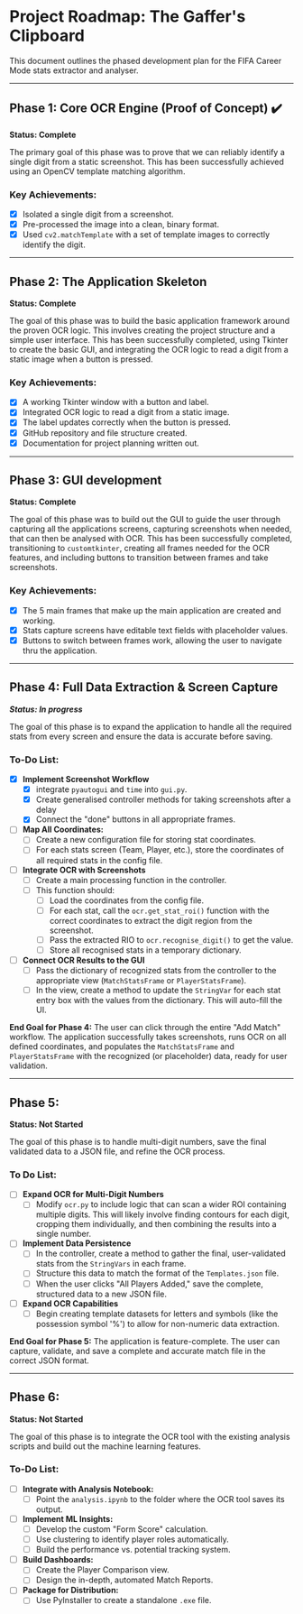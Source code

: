 # Project Roadmap: The Gaffer's Clipboard

This document outlines the phased development plan for the FIFA Career Mode stats extractor and analyser.

---

## Phase 1: Core OCR Engine (Proof of Concept) ✔️

**Status: Complete**

The primary goal of this phase was to prove that we can reliably identify a single digit from a static screenshot. This has been successfully achieved using an OpenCV template matching algorithm.

### Key Achievements:
- [x] Isolated a single digit from a screenshot.
- [x] Pre-processed the image into a clean, binary format.
- [x] Used `cv2.matchTemplate` with a set of template images to correctly identify the digit.

---

## Phase 2: The Application Skeleton

**Status: Complete**

The goal of this phase was to build the basic application framework around the proven OCR logic. This involves creating the project structure and a simple user interface. This has been successfully completed, using Tkinter to create the basic GUI, and integrating the OCR logic to read a digit from a static image when a button is pressed.

### Key Achievements:
- [x] A working Tkinter window with a button and label.
- [x] Integrated OCR logic to read a digit from a static image.
- [x] The label updates correctly when the button is pressed.
- [x] GitHub repository and file structure created.
- [x] Documentation for project planning written out.

---

## Phase 3: GUI development

**Status: Complete**

The goal of this phase was to build out the GUI to guide the user through capturing all the applications screens, capturing screenshots when needed, that can then be analysed with OCR. This has been successfully completed, transitioning to `customtkinter`, creating all frames needed for the OCR features, and including buttons to transition between frames and take screenshots.

### Key Achievements:
- [x] The 5 main frames that make up the main application are created and working.
- [x] Stats capture screens have editable text fields with placeholder values.
- [x] Buttons to switch between frames work, allowing the user to navigate thru the application.

---
## Phase 4: Full Data Extraction & Screen Capture

***Status: In progress***

The goal of this phase is to expand the application to handle all the required stats from every screen and ensure the data is accurate before saving.

### To-Do List:
- [x] **Implement Screenshot Workflow**
	- [x] integrate `pyautogui` and `time` into `gui.py`.
	- [x] Create generalised controller methods for taking screenshots after a delay
	- [x] Connect the "done" buttons in all appropriate frames.
- [ ] **Map All Coordinates:**
	- [ ] Create a new configuration file for storing stat coordinates.
    - [ ] For each stats screen (Team, Player, etc.), store the coordinates of all required stats in the config file.
- [ ] **Integrate OCR with Screenshots**
	- [ ] Create a main processing function in the controller.
	- [ ] This function should:
		- [ ] Load the coordinates from the config file.
		- [ ] For each stat, call the `ocr.get_stat_roi()` function with the correct coordinates to extract the digit region from the screenshot.
		- [ ] Pass the extracted RIO to `ocr.recognise_digit()` to get the value.
		- [ ] Store all recognised stats in a temporary dictionary.
- [ ] **Connect OCR Results to the GUI**
	- [ ] Pass the dictionary of recognized stats from the controller to the appropriate view (`MatchStatsFrame` or `PlayerStatsFrame`).
	- [ ] In the view, create a method to update the `StringVar` for each stat entry box with the values from the dictionary. This will auto-fill the UI.

**End Goal for Phase 4:** The user can click through the entire "Add Match" workflow. The application successfully takes screenshots, runs OCR on all defined coordinates, and populates the `MatchStatsFrame` and `PlayerStatsFrame` with the recognized (or placeholder) data, ready for user validation.

---

## Phase 5:

**Status: Not Started**

The goal of this phase is to handle multi-digit numbers, save the final validated data to a JSON file, and refine the OCR process.

### To Do List:
- [ ] **Expand OCR for Multi-Digit Numbers**
	- [ ] Modify `ocr.py` to include logic that can scan a wider ROI containing multiple digits. This will likely involve finding contours for each digit, cropping them individually, and then combining the results into a single number.
- [ ] **Implement Data Persistence**
	- [ ] In the controller, create a method to gather the final, user-validated stats from the `StringVars` in each frame.
	- [ ] Structure this data to match the format of the `Templates.json` file.
	- [ ] When the user clicks "All Players Added," save the complete, structured data to a new JSON file.
- [ ] **Expand OCR Capabilities**
	- [ ] Begin creating template datasets for letters and symbols (like the possession symbol '%') to allow for non-numeric data extraction.

**End Goal for Phase 5:** The application is feature-complete. The user can capture, validate, and save a complete and accurate match file in the correct JSON format.

---

## Phase 6: 

**Status: Not Started**

The goal of this phase is to integrate the OCR tool with the existing analysis scripts and build out the machine learning features.

### To-Do List:
- [ ] **Integrate with Analysis Notebook:**
    - [ ] Point the `analysis.ipynb` to the folder where the OCR tool saves its output.
- [ ] **Implement ML Insights:**
    - [ ] Develop the custom "Form Score" calculation.
    - [ ] Use clustering to identify player roles automatically.
    - [ ] Build the performance vs. potential tracking system.
- [ ] **Build Dashboards:**
    - [ ] Create the Player Comparison view.
    - [ ] Design the in-depth, automated Match Reports.
- [ ] **Package for Distribution:**
    - [ ] Use PyInstaller to create a standalone `.exe` file.
